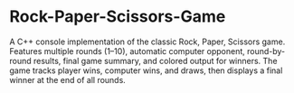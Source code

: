 # Rock-Paper-Scissors-Game
A C++ console implementation of the classic Rock, Paper, Scissors game. Features multiple rounds (1–10), automatic computer opponent, round-by-round results, final game summary, and colored output for winners. The game tracks player wins, computer wins, and draws, then displays a final winner at the end of all rounds.
